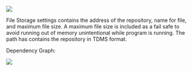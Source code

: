 ﻿![](https://lh3.googleusercontent.com/okuPWf8yCXX47B7V_ciQamQpTqaISHyM3n2g7geg4oC1nwHCirPjJRUBUJ6cHnkxURxG4VpRRyZlGSrsEE3uMdU9fAhlAckX0XfVoWNgJduIGrFjYMqJixOoR20On7xbvcNNiGmA)

  

File Storage settings contains the address of the repository, name for file, and maximum file size. A maximum file size is included as a fail safe to avoid running out of memory unintentional while program is running. The path has contains the repository in TDMS format.

  

Dependency Graph:

![](https://lh4.googleusercontent.com/gbl4kIGVkT9hcGWIn_BTkw6PkR0ovaqqLsuzrEnAyR9WfdlxmDABNi1NXS7a5UJEBCCrGg9KoynGHsWeQt1hq5bH8RXPVvxMZf8FVjFWDAHAZmsun8yWvENZm0-kbZJ3WB_uCZyC)
